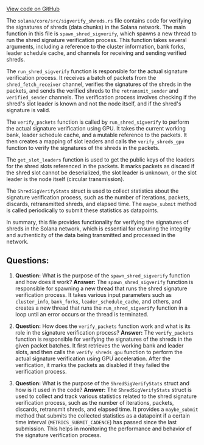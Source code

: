 [View code on GitHub](https://github.com/solana-labs/solana/blob/master/core/src/sigverify_shreds.rs)

The `solana/core/src/sigverify_shreds.rs` file contains code for verifying the signatures of shreds (data chunks) in the Solana network. The main function in this file is `spawn_shred_sigverify`, which spawns a new thread to run the shred signature verification process. This function takes several arguments, including a reference to the cluster information, bank forks, leader schedule cache, and channels for receiving and sending verified shreds.

The `run_shred_sigverify` function is responsible for the actual signature verification process. It receives a batch of packets from the `shred_fetch_receiver` channel, verifies the signatures of the shreds in the packets, and sends the verified shreds to the `retransmit_sender` and `verified_sender` channels. The verification process involves checking if the shred's slot leader is known and not the node itself, and if the shred's signature is valid.

The `verify_packets` function is called by `run_shred_sigverify` to perform the actual signature verification using GPU. It takes the current working bank, leader schedule cache, and a mutable reference to the packets. It then creates a mapping of slot leaders and calls the `verify_shreds_gpu` function to verify the signatures of the shreds in the packets.

The `get_slot_leaders` function is used to get the public keys of the leaders for the shred slots referenced in the packets. It marks packets as discard if the shred slot cannot be deserialized, the slot leader is unknown, or the slot leader is the node itself (circular transmission).

The `ShredSigVerifyStats` struct is used to collect statistics about the signature verification process, such as the number of iterations, packets, discards, retransmitted shreds, and elapsed time. The `maybe_submit` method is called periodically to submit these statistics as datapoints.

In summary, this file provides functionality for verifying the signatures of shreds in the Solana network, which is essential for ensuring the integrity and authenticity of the data being transmitted and processed in the network.
## Questions: 
 1. **Question:** What is the purpose of the `spawn_shred_sigverify` function and how does it work?
   **Answer:** The `spawn_shred_sigverify` function is responsible for spawning a new thread that runs the shred signature verification process. It takes various input parameters such as `cluster_info`, `bank_forks`, `leader_schedule_cache`, and others, and creates a new thread that runs the `run_shred_sigverify` function in a loop until an error occurs or the thread is terminated.

2. **Question:** How does the `verify_packets` function work and what is its role in the signature verification process?
   **Answer:** The `verify_packets` function is responsible for verifying the signatures of the shreds in the given packet batches. It first retrieves the working bank and leader slots, and then calls the `verify_shreds_gpu` function to perform the actual signature verification using GPU acceleration. After the verification, it marks the packets as disabled if they failed the verification process.

3. **Question:** What is the purpose of the `ShredSigVerifyStats` struct and how is it used in the code?
   **Answer:** The `ShredSigVerifyStats` struct is used to collect and track various statistics related to the shred signature verification process, such as the number of iterations, packets, discards, retransmit shreds, and elapsed time. It provides a `maybe_submit` method that submits the collected statistics as a datapoint if a certain time interval (`METRICS_SUBMIT_CADENCE`) has passed since the last submission. This helps in monitoring the performance and behavior of the signature verification process.